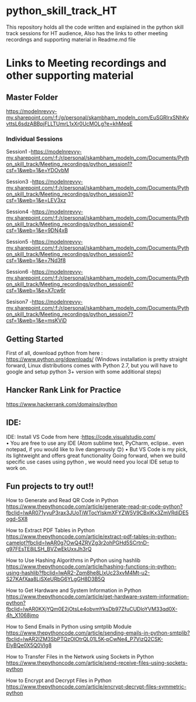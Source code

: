 # python_skill_track_HT
This repository holds all the code written and explained in the python skill track sessions for HT audience, Also has the links to other meeting recordings and supporting material in Readme.md file


# Links to Meeting recordings and other supporting material 

## Master Folder
https://modelnrevvy-my.sharepoint.com/:f:/g/personal/skambham_modeln_com/EuSGRlrxSNhKvvttsL6sdzABBpjFLLTUmrL1xXr0UcMOLg?e=khMeqE

### Individual Sessions
Session1 -https://modelnrevvy-my.sharepoint.com/:f:/r/personal/skambham_modeln_com/Documents/Python_skill_track/Meeting_recordings/python_session1?csf=1&web=1&e=YDOvbM

Session3 -https://modelnrevvy-my.sharepoint.com/:f:/r/personal/skambham_modeln_com/Documents/Python_skill_track/Meeting_recordings/python_session3?csf=1&web=1&e=LEV3xz

Session4 -https://modelnrevvy-my.sharepoint.com/:f:/r/personal/skambham_modeln_com/Documents/Python_skill_track/Meeting_recordings/python_session4?csf=1&web=1&e=9DN4xB

Session5 -https://modelnrevvy-my.sharepoint.com/:f:/r/personal/skambham_modeln_com/Documents/Python_skill_track/Meeting_recordings/python_session5?csf=1&web=1&e=7Nd3f8

Session6 -https://modelnrevvy-my.sharepoint.com/:f:/r/personal/skambham_modeln_com/Documents/Python_skill_track/Meeting_recordings/python_session6?csf=1&web=1&e=X7cw6r

Sesison7 -https://modelnrevvy-my.sharepoint.com/:f:/r/personal/skambham_modeln_com/Documents/Python_skill_track/Meeting_recordings/python_session7?csf=1&web=1&e=msKViD

## Getting Started
First of all, download python from here : https://www.python.org/downloads/ (Windows installation is pretty straight forward, Linux distributions comes with Python 2.7, but you will have to google and setup python 3+ version with some additional steps)

## Hancker Rank Link for Practice
https://www.hackerrank.com/domains/python

## IDE:
IDE:
Install VS Code from here :https://code.visualstudio.com/  
•	You are free to use any IDE (Atom sublime text, PyCharm, eclipse.. even notepad, if you would like to live dangerously 😊)
•	But VS Code is my pick, its lightweight and offers great functionality
Going forward, when we build specific use cases using python , we would need you local IDE setup to work on.

## Fun projects to try out!!

How to Generate and Read QR Code in Python
https://www.thepythoncode.com/article/generate-read-qr-code-python?fbclid=IwAR071yyuP3rax3JUoTiWTocYIskmXFYZW5V9CBxIKx3ZmVRdiDE5ogd-SX8

How to Extract PDF Tables in Python
https://www.thepythoncode.com/article/extract-pdf-tables-in-python-camelot?fbclid=IwAR0g7OwQ4ZRVZg3r2ohPGHd5SCrtnD-g97FEsTE8iLSH_BVZwEkUxxJh3rQ

How to Use Hashing Algorithms in Python using hashlib
https://www.thepythoncode.com/article/hashing-functions-in-python-using-hashlib?fbclid=IwAR2-Zpm8he8LlxUc23xvM4Mt-u2-S27KAfXaa8LjSXeURbG6YLgGH8D3B5Q

How to Get Hardware and System Information in Python
https://www.thepythoncode.com/article/get-hardware-system-information-python?fbclid=IwAR0KXjYQm0E2jOtsLe4obvmYksDb97ZfuCUDloYVM33qd0X-4h_X1068jmo

How to Send Emails in Python using smtplib Module
https://www.thepythoncode.com/article/sending-emails-in-python-smtplib?fbclid=IwAR2IZM3SbPTQzOlOtrQL01L5K-pCwNe4_P7VizQ2CSK-ElyBQe0X5Q0VIg8

How to Transfer Files in the Network using Sockets in Python
https://www.thepythoncode.com/article/send-receive-files-using-sockets-python

How to Encrypt and Decrypt Files in Python
https://www.thepythoncode.com/article/encrypt-decrypt-files-symmetric-python
